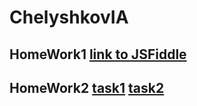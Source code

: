 # ChelyshkovIA

## HomeWork1 [link to JSFiddle](https://jsfiddle.net/rs98wqp6/)

## HomeWork2 [task1](https://github.com/AdukarIT/ChelyshkovIA/tree/master/homework2/task1) [task2](https://github.com/AdukarIT/ChelyshkovIA/tree/master/homework2/task2)
